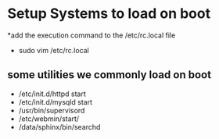 Setup Systems to load on boot
=============================
*add the execution command to the /etc/rc.local file
- sudo vim /etc/rc.local

some utilities we commonly load on boot
---------------------------------------
- /etc/init.d/httpd start
- /etc/init.d/mysqld start
- /usr/bin/supervisord
- /etc/webmin/start/
- /data/sphinx/bin/searchd
